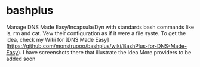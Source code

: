 # bashplus
Manage DNS Made Easy/Incapsula/Dyn with standards bash commands like ls, rm and cat. Vew their configuration as if it were a file syste.
To get the idea, check my Wiki for [DNS Made Easy] (https://github.com/monstruooo/bashplus/wiki/BashPlus-for-DNS-Made-Easy). I have screenshots there that illustrate the idea
More providers to be added soon



